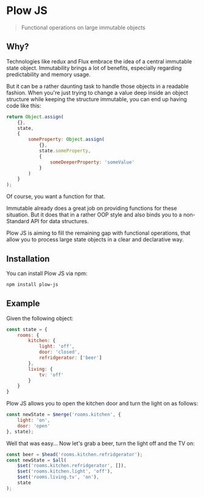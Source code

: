 # Plow JS

> Functional operations on large immutable objects

## Why?

Technologies like redux and Flux embrace the idea of a central immutable state object. Immutability brings a lot of benefits, especially regarding predictability and memory usage.

But it can be a rather daunting task to handle those objects in a readable fashion. When you're just trying to change a value deep inside an object structure while keeping the structure immutable, you can end up having code like this:

```js
return Object.assign(
    {},
    state,
    {
        someProperty: Object.assign(
            {},
            state.someProperty,
            {
                someDeeperProperty: 'someValue'
            }
        )
    }
);
```

Of course, you want a function for that.

Immutable already does a great job on providing functions for these situation. But it does that in a rather OOP style and also binds you to a non-Standard API for data structures.

Plow JS is aiming to fill the remaining gap with functional operations, that allow you to process large state objects in a clear and declarative way.

## Installation

You can install Plow JS via npm:

```sh
npm install plow-js
```

## Example

Given the following object:

```js
const state = {
    rooms: {
        kitchen: {
            light: 'off',
            door: 'closed',
            refridgerator: ['beer']
        },
        living: {
            tv: 'off'
        }
    }
}
```

Plow JS allows you to open the kitchen door and turn the light on as follows:


```js
const newState = $merge('rooms.kitchen', {
    light: 'on',
    door: 'open'
}, state);
```

Well that was easy... Now let's grab a beer, turn the light off and the TV on:

```js
const beer = $head('rooms.kitchen.refridgerator');
const newState = $all(
    $set('rooms.kitchen.refridgerator', []),
    $set('rooms.kitchen.light', 'off'),
    $set('rooms.living.tv', 'on'),
    state
);
```
